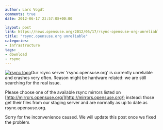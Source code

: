 ```yaml
---
author: Lars Vogdt
comments: true
date: 2012-06-17 23:57:08+00:00

layout: post
link: https://news.opensuse.org/2012/06/17/rsync-opensuse-org-unreliable/
title: "rsync.opensuse.org unreliable"
categories:
- Infrastructure
tags:
- download
- rsync
---
```

[![rsync logo](http://rsync.samba.org/newrsynclogo.jpg)](http://rsync.samba.org/)Our rsync server 'rsync.opensuse.org' is currently unreliable and crashes very often. Reason might be hardware related: we are still searching for the real issue.

Please choose one of the available rsync mirrors listed on [http://mirrors.opensuse.org/](http://mirrors.opensuse.org/) instead: those get their files from our staging server and are normally as up to date as rsync.opensuse.org.

Sorry for the inconvenience caused. We will update this post once we fixed the problem.		
